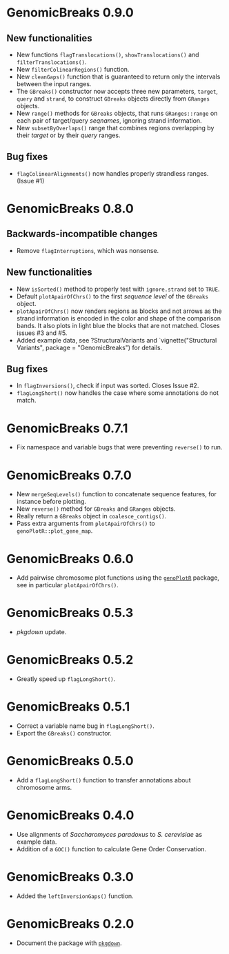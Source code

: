 # GenomicBreaks 0.9.0

## New functionalities

* New functions `flagTranslocations()`, `showTranslocations()` and
  `filterTranslocations()`.
* New `filterColinearRegions()` function.
* New `cleanGaps()` function that is guaranteed to return only the intervals
  between the input ranges.
* The `GBreaks()` constructor now accepts three new parameters, `target`,
  `query` and `strand`, to construct `GBreaks` objects directly from `GRanges`
  objects.
* New `range()` methods for `GBreaks` objects, that runs `GRanges::range` on
  each pair of target/query _seqnames_, ignoring strand information.
* New `subsetByOverlaps()` range that combines regions overlapping by their
  _target_ or by their  _query_ ranges.

## Bug fixes

* `flagColinearAlignments()` now handles properly strandless ranges. (Issue #1)

# GenomicBreaks 0.8.0

## Backwards-incompatible changes

* Remove `flagInterruptions`, which was nonsense.

## New functionalities

* New `isSorted()` method to properly test with `ignore.strand` set to `TRUE`.
* Default `plotApairOfChrs()` to the first _sequence level_ of the `GBreaks` object.
* `plotApairOfChrs()` now renders regions as blocks and not arrows as the strand
  information is encoded in the color and shape of the comparison bands. It
  also plots in light blue the blocks that are not matched.  Closes issues #3
  and #5.
* Added example data, see ?StructuralVariants and `vignette("Structural Variants",
  package = "GenomicBreaks") for details.

## Bug fixes

* In `flagInversions()`, check if input was sorted.  Closes Issue #2.
* `flagLongShort()` now handles the case where some annotations do not match.

# GenomicBreaks 0.7.1

* Fix namespace and variable bugs that were preventing `reverse()` to run.

# GenomicBreaks 0.7.0

* New `mergeSeqLevels()` function to concatenate sequence features, for instance
  before plotting.
* New `reverse()` method for `GBreaks` and `GRanges` objects.
* Really return a `GBreaks` object in `coalesce_contigs()`.
* Pass extra arguments from `plotApairOfChrs()` to `genoPlotR::plot_gene_map`.

# GenomicBreaks 0.6.0

* Add pairwise chromosome plot functions using the
  [`genoPlotR`](http://genoplotr.r-forge.r-project.org) package,
  see in particular `plotApairOfChrs()`.

# GenomicBreaks 0.5.3

* _pkgdown_ update.

# GenomicBreaks 0.5.2

* Greatly speed up `flagLongShort()`.

# GenomicBreaks 0.5.1

* Correct a variable name bug in `flagLongShort()`.
* Export the `GBreaks()` constructor.

# GenomicBreaks 0.5.0

* Add a `flagLongShort()` function to transfer annotations about chromosome arms.

# GenomicBreaks 0.4.0

* Use alignments of _Saccharomyces paradoxus_ to _S. cerevisiae_ as example data.
* Addition of a `GOC()` function to calculate Gene Order Conservation.

# GenomicBreaks 0.3.0

* Added the `leftInversionGaps()` function.

# GenomicBreaks 0.2.0

* Document the package with [`pkgdown`](https://pkgdown.r-lib.org/).
